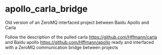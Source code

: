 # apollo_carla_bridge
Old version of an ZeroMQ interfaced project between Baidu Apollo and Carla

Follow the description of the pulled carla <https://github.com/Hffmann/carla> and Baidu apollo <https://github.com/Hffmann/apollo> ready and interfaced with a ZeroMQ communication bridge between projects
